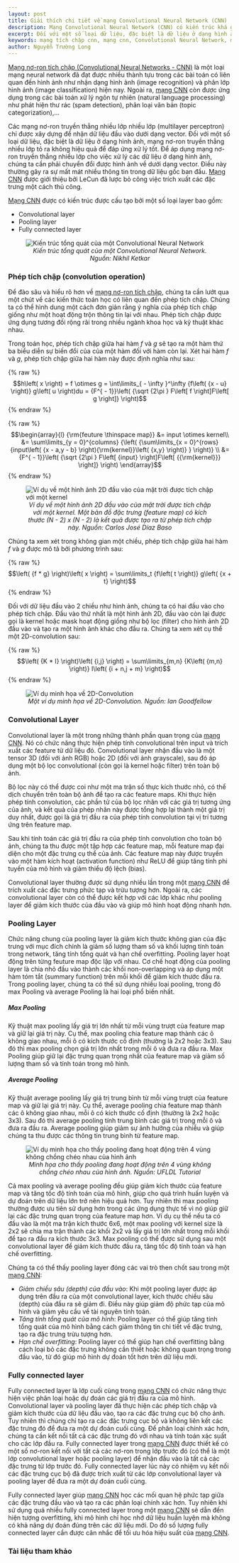 ```yaml
---
layout: post
title: Giải thích chi tiết về mạng Convolutional Neural Network (CNN)
description: Mạng Convolutional Neural Network (CNN) có kiến trúc khá giống một mạng nơ-ron truyền thẳng thông thường, bao gồm các nơ-ron có khả năng tự tối ưu hóa thông qua quá trình huấn luyện.
excerpt: Đối với một số loại dữ liệu, đặc biệt là dữ liệu ở dạng hình ảnh, mạng nơ-ron truyền thẳng nhiều lớp tỏ ra không hiệu quả để đáp ứng xử lý tốt. Để áp dụng mạng nơ-ron truyền thẳng nhiều lớp cho việc xử lý các dữ liệu ở dạng hình ảnh, chúng ta cần phải chuyển đổi được hình ảnh về dưới dạng vector.
keywords: mạng tích chập cnn, mạng cnn, Convolutional Neural Network, mạng Convolutional Neural Network, mạng nơ-ron tích chập CNN, mạng nơ-ron tích chập, mạng tích chập
author: Nguyễn Trường Long
---
```


[Mạng nơ-ron tích chập (Convolutional Neural Networks - CNN)](https://nguyentruonglong.net/giai-thich-chi-tiet-ve-mang-convolutional-neural-network-cnn.html) là một loại mạng neural network đã đạt được nhiều thành tựu trong các bài toán có liên quan đến hình ảnh như nhận dạng hình ảnh (image recognition) và phân lớp hình ảnh (image classification) hiện nay. Ngoài ra, [mạng CNN](https://nguyentruonglong.net/giai-thich-chi-tiet-ve-mang-convolutional-neural-network-cnn.html) còn được ứng dụng trong các bài toán xử lý ngôn tự nhiên (natural language processing) như phát hiện thư rác (spam detection), phân loại văn bản (topic categorization),...

Các mạng nơ-ron truyền thẳng nhiều lớp nhiều lớp (multilayer perceptron) chỉ được xây dựng để nhận dữ liệu đầu vào dưới dạng vector. Đối với một số loại dữ liệu, đặc biệt là dữ liệu ở dạng hình ảnh, mạng nơ-ron truyền thẳng nhiều lớp tỏ ra không hiệu quả để đáp ứng xử lý tốt. Để áp dụng mạng nơ-ron truyền thẳng nhiều lớp cho việc xử lý các dữ liệu ở dạng hình ảnh, chúng ta cần phải chuyển đổi được hình ảnh về dưới dạng vector. Điều này thường gây ra sự mất mát nhiều thông tin trong dữ liệu gốc ban đầu. [Mạng CNN](https://nguyentruonglong.net/giai-thich-chi-tiet-ve-mang-convolutional-neural-network-cnn.html) được giới thiệu bởi LeCun đã lược bỏ công việc trích xuất các đặc trưng một cách thủ công.

[Mạng CNN](https://nguyentruonglong.net/giai-thich-chi-tiet-ve-mang-convolutional-neural-network-cnn.html) được có kiến trúc được cấu tạo bởi một số loại layer bao gồm:
- Convolutional layer
- Pooling layer
- Fully connected layer

<figure class="image">
  <img src="https://nguyentruonglong.net/images/CompleteCNNArchitecture.png" alt="Kiến trúc tổng quát của một Convolutional Neural Network">
  <figcaption><center><i>Kiến trúc tổng quát của một Convolutional Neural Network. Nguồn: Nikhil Ketkar</i></center></figcaption>
</figure>

### Phép tích chập (convolution operation)

Để đào sâu và hiểu rõ hơn về [mạng nơ-ron tích chập](https://nguyentruonglong.net/giai-thich-chi-tiet-ve-mang-convolutional-neural-network-cnn.html), chúng ta cần lướt qua một chút về các kiến thức toán học có liên quan đến phép tích chập. Chúng ta có thể hình dung một cách đơn giản rằng ý nghĩa của phép tích chập giống như một hoạt động trộn thông tin lại với nhau. Phép tích chập được ứng dụng tương đối rộng rãi trong nhiều ngành khoa học và kỹ thuật khác nhau.

Trong toán học, phép tích chập giữa hai hàm $f$ và $g$ sẽ tạo ra một hàm thứ ba biểu diễn sự biến đổi của của một hàm đối với hàm còn lại. Xét hai hàm $f$ và $g$, phép tích chập giữa hai hàm này được định nghĩa như sau:

{% raw %}
$$h\left( x \right) = f \otimes g = \int\limits_{ - \infty }^\infty  {f\left( {x - u} \right)} g\left( u \right)du = {F^{ - 1}}\left( {\sqrt {2\pi } F\left[ f \right]F\left[ g \right]} \right)$$
{% endraw %}

{% raw %}
$$\begin{array}{l}
{\rm{feuture \thinspace map}} &= input \otimes kernel\\
&= \sum\limits_{y = 0}^{columns} {\left( {\sum\limits_{x = 0}^{rows} {input\left( {x - a,y - b} \right){\rm{kernel}}\left( {x,y} \right)} } \right)} \\
&= {F^{ - 1}}\left( {\sqrt {2\pi } F\left[ {input} \right]F\left[ {{\rm{kernel}}} \right]} \right)
\end{array}$$
{% endraw %}

<figure class="image">
  <img src="https://nguyentruonglong.net/images/ConvolutionKernel.png" alt="Ví dụ về một hình ảnh 2D đầu vào của mặt trời được tích chập với một kernel">
  <figcaption><center><i>Ví dụ về một hình ảnh 2D đầu vào của mặt trời được tích chập với một kernel. Một bản đồ đặc trưng (feature map) có kích thước (N - 2) x (N - 2) là kết quả được tạo ra từ phép tích chập này. Nguồn: Carlos José Díaz Baso</i></center></figcaption>
</figure>

Chúng ta xem xét trong không gian một chiều, phép tích chập giữa hai hàm $f$ và $g$ được mô tả bởi phương trình sau:

{% raw %}
$$\left( {f * g} \right)\left( x \right) = \sum\limits_t {f\left( t \right)} g\left( {x + t} \right)$$
{% endraw %}

Đối với dữ liệu đầu vào 2 chiều như hình ảnh, chúng ta có hai đầu vào cho phép tích chập. Đầu vào thứ nhất là một hình ảnh 2D, đầu vào còn lại được gọi là kernel hoặc mask hoạt động giống như bộ lọc (filter) cho hình ảnh 2D đầu vào và tạo ra một hình ảnh khác cho đầu ra. Chúng ta xem xét cụ thể một 2D-convolution sau:

{% raw %}
$$\left( {K * I} \right)\left( {i,j} \right) = \sum\limits_{m,n} {K\left( {m,n} \right)} I\left( {i + n,j + m} \right)$$
{% endraw %}

<figure class="image">
  <img src="https://nguyentruonglong.net/images/2DConvolution.png" alt="Ví dụ minh họa về 2D-Convolution">
  <figcaption><center><i>Một ví dụ minh họa về 2D-Convolution. Nguồn: Ian Goodfellow</i></center></figcaption>
</figure>

### Convolutional Layer

Convolutional layer là một trong những thành phần quan trọng của [mạng CNN](https://nguyentruonglong.net/giai-thich-chi-tiet-ve-mang-convolutional-neural-network-cnn.html). Nó có chức năng thực hiện phép tính convolutional trên input và trích xuất các feature từ dữ liệu đó. Convolutional layer nhận đầu vào là một tensor 3D (đối với ảnh RGB) hoặc 2D (đối với ảnh grayscale), sau đó áp dụng một bộ lọc convolutional (còn gọi là kernel hoặc filter) trên toàn bộ ảnh.

Bộ lọc này có thể được coi như một ma trận số thực kích thước nhỏ, có thể dịch chuyển trên toàn bộ ảnh để tạo ra các feature maps. Khi thực hiện phép tính convolution, các phần tử của bộ lọc nhân với các giá trị tương ứng của ảnh, và kết quả của phép nhân này được tổng hợp lại thành một giá trị duy nhất, được gọi là giá trị đầu ra của phép tính convolution tại vị trí tương ứng trên feature map.

Sau khi tính toán các giá trị đầu ra của phép tính convolution cho toàn bộ ảnh, chúng ta thu được một tập hợp các feature map, mỗi feature map đại diện cho một đặc trưng cụ thể của ảnh. Các feature map này được truyền vào một hàm kích hoạt (activation function) như ReLU để giúp tăng tính phi tuyến của mô hình và giảm thiểu độ lệch (bias).

Convolutional layer thường được sử dụng nhiều lần trong một [mạng CNN](https://nguyentruonglong.net/giai-thich-chi-tiet-ve-mang-convolutional-neural-network-cnn.html) để trích xuất các đặc trưng phức tạp và trừu tượng hơn. Ngoài ra, các convolutional layer còn có thể được kết hợp với các lớp khác như pooling layer để giảm kích thước của đầu vào và giúp mô hình hoạt động nhanh hơn.

### Pooling Layer

Chức năng chung của pooling layer là giảm kích thước không gian của đặc trưng với mục đích chính là giảm số lượng tham số và khối lượng tính toán trong network, tăng tính tổng quát và hạn chế overfitting. Pooling layer hoạt động trên từng feuture map độc lập với nhau. Cơ chế hoạt động của pooling layer là chia nhỏ đầu vào thành các khối non-overlapping và áp dụng một hàm tóm tắt (summary function) trên mỗi khối để giảm kích thước đầu ra. Trong pooling layer, chúng ta có thể sử dụng nhiều loại pooling, trong đó max Pooling và average Pooling là hai loại phổ biến nhất.

##### Max Pooling

Kỹ thuật max pooling lấy giá trị lớn nhất từ mỗi vùng trượt của feature map và giữ lại giá trị này. Cụ thể, max pooling chia feature map thành các ô không giao nhau, mỗi ô có kích thước cố định (thường là 2x2 hoặc 3x3). Sau đó thì max pooling chọn giá trị lớn nhất trong mỗi ô và đưa ra đầu ra. Max Pooling giúp giữ lại đặc trưng quan trọng nhất của feature map và giảm số lượng tham số và tính toán trong mô hình.

##### Average Pooling

Kỹ thuật average pooling lấy giá trị trung bình từ mỗi vùng trượt của feature map và giữ lại giá trị này. Cụ thể, average pooling chia feature map thành các ô không giao nhau, mỗi ô có kích thước cố định (thường là 2x2 hoặc 3x3). Sau đó thì average pooling tính trung bình các giá trị trong mỗi ô và đưa ra đầu ra. Average pooling giúp giảm sự ảnh hưởng của nhiễu và giúp chúng ta thu được các thông tin trung bình từ feature map.

<figure class="image">
  <img src="https://nguyentruonglong.net/images/PoolingSchematic.gif" alt="Ví dụ minh họa cho thấy pooling đang hoạt động trên 4 vùng không chồng chéo nhau của hình ảnh">
  <figcaption><center><i>Minh họa cho thấy pooling đang hoạt động trên 4 vùng không chồng chéo nhau của hình ảnh. Nguồn: UFLDL Tutorial</i></center></figcaption>
</figure>

Cả max pooling và average pooling đều giúp giảm kích thước của feature map và tăng tốc độ tính toán của mô hình, giúp cho quá trình huấn luyện và dự đoán trên dữ liệu lớn trở nên hiệu quả hơn. Tuy nhiên thì max pooling thường được ưu tiên sử dụng hơn trong các ứng dụng thực tế vì nó giúp giữ lại các đặc trưng quan trọng của feature map hơn. Ví dụ cụ thể nếu ta có đầu vào là một ma trận kích thước 6x6, một max pooling với kernel size là 2x2 sẽ chia ma trận thành các khối 2x2 và lấy giá trị lớn nhất trong mỗi khối để tạo ra đầu ra kích thước 3x3. Max pooling có thể được sử dụng sau một convolutional layer để giảm kích thước đầu ra, tăng tốc độ tính toán và hạn chế overfitting.

Chúng ta có thể thấy pooling layer đóng các vai trò then chốt sau trong một [mạng CNN](https://nguyentruonglong.net/giai-thich-chi-tiet-ve-mang-convolutional-neural-network-cnn.html):

- <i>Giảm chiều sâu (depth) của đầu vào</i>: Khi một pooling layer được áp dụng trên đầu ra của một convolutional layer, kích thước chiều sâu (depth) của đầu ra sẽ giảm đi. Điều này giúp giảm độ phức tạp của mô hình và giảm yêu cầu về tài nguyên tính toán.
- <i>Tăng tính tổng quát của mô hình</i>: Pooling layer có thể giúp tăng tính tổng quát của mô hình bằng cách giảm thông tin chi tiết về đặc trưng, tạo ra đặc trưng trừu tượng hơn.
- <i>Hạn chế overfitting</i>: Pooling layer có thể giúp hạn chế overfitting bằng cách loại bỏ các đặc trưng không cần thiết hoặc không quan trọng trong đầu vào, từ đó giúp mô hình dự đoán tốt hơn trên dữ liệu mới.

### Fully connected layer

Fully connected layer là lớp cuối cùng trong [mạng CNN](https://nguyentruonglong.net/giai-thich-chi-tiet-ve-mang-convolutional-neural-network-cnn.html) có chức năng thực hiện việc phân loại hoặc dự đoán các giá trị đầu ra của mô hình. Convolutional layer và pooling layer đã thực hiện các phép tích chập và giảm kích thước của dữ liệu đầu vào, tạo ra các đặc trưng cục bộ cho ảnh. Tuy nhiên thì chúng chỉ tạo ra các đặc trưng cục bộ và không liên kết các đặc trưng đó để đưa ra một dự đoán cuối cùng. Để phân loại chính xác hơn, chúng ta cần kết nối tất cả các đặc trưng đó với nhau và tính toán xác suất cho các lớp đầu ra. Fully connected layer trong [mạng CNN](https://nguyentruonglong.net/giai-thich-chi-tiet-ve-mang-convolutional-neural-network-cnn.html) được thiết kế có một số nơ-ron kết nối với tất cả các nơ-ron trong lớp trước đó (có thể là một lớp convolutional layer hoặc pooling layer) để nhận đầu vào là tất cả các đặc trưng từ lớp trước đó. Fully connected layer lúc này có nhiệm vụ kết nối các đặc trưng cục bộ đã được trích xuất từ các lớp convolutional layer và pooling layer để đưa ra một dự đoán cuối cùng.

Fully connected layer giúp [mạng CNN](https://nguyentruonglong.net/giai-thich-chi-tiet-ve-mang-convolutional-neural-network-cnn.html) học các mối quan hệ phức tạp giữa các đặc trưng đầu vào và tạo ra các phân loại chính xác hơn. Tuy nhiên khi sử dụng quá nhiều fully connected layer trong một [mạng CNN](https://nguyentruonglong.net/giai-thich-chi-tiet-ve-mang-convolutional-neural-network-cnn.html) sẽ dẫn đến hiện tượng overfitting, khi mô hình chỉ học nhớ dữ liệu huấn luyện mà không có khả năng dự đoán đúng trên các dữ liệu mới. Do đó số lượng fully connected layer cần được cân nhắc để tối ưu hóa hiệu suất của [mạng CNN](https://nguyentruonglong.net/giai-thich-chi-tiet-ve-mang-convolutional-neural-network-cnn.html).

### Tài liệu tham khảo
